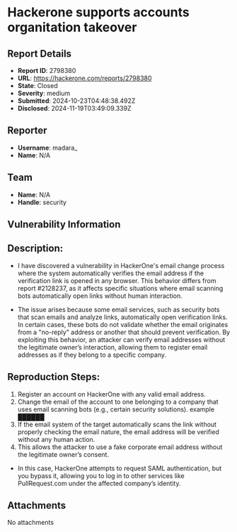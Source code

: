# Hackerone supports accounts organitation takeover

## Report Details
- **Report ID**: 2798380
- **URL**: https://hackerone.com/reports/2798380
- **State**: Closed
- **Severity**: medium
- **Submitted**: 2024-10-23T04:48:38.492Z
- **Disclosed**: 2024-11-19T03:49:09.339Z

## Reporter
- **Username**: madara_
- **Name**: N/A

## Team
- **Name**: N/A
- **Handle**: security

## Vulnerability Information
## Description:
- I have discovered a vulnerability in HackerOne's email change process where the system automatically verifies the email address if the verification link is opened in any browser. This behavior differs from report #2128237, as it affects specific situations where email scanning bots automatically open links without human interaction.

- The issue arises because some email services, such as security bots that scan emails and analyze links, automatically open verification links. In certain cases, these bots do not validate whether the email originates from a "no-reply" address or another that should prevent verification. By exploiting this behavior, an attacker can verify email addresses without the legitimate owner’s interaction, allowing them to register email addresses as if they belong to a specific company.

## Reproduction Steps:
1. Register an account on HackerOne with any valid email address.
2. Change the email of the account to one belonging to a company that uses email scanning bots (e.g., certain security solutions). example ██████
3. If the email system of the target automatically scans the link without properly checking the email nature, the email address will be verified without any human action.
4. This allows the attacker to use a fake corporate email address without the legitimate owner’s consent.

- In this case, HackerOne attempts to request SAML authentication, but you bypass it, allowing you to log in to other services like PullRequest.com under the affected company’s identity.


## Attachments
No attachments
